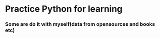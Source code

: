
# Practice Python for learning

### Some are do it with myself(data from opensources and books etc)
